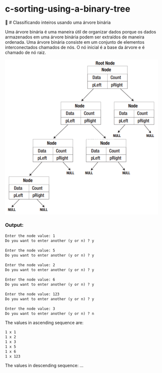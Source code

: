 # c-sorting-using-a-binary-tree
:rabbit: # Classificando inteiros usando uma árvore binária

Uma árvore binária é uma maneira útil de organizar dados porque os dados armazenados em uma árvore binária podem ser extraídos de maneira ordenada.
Uma árvore binária consiste em um conjunto de elementos interconectados chamados de nós.
O nó inicial é a base da árvore e é chamado de nó raiz.

<img src="binary-tree.png" />

### Output:

```
Enter the node value: 1
Do you want to enter another (y or n) ? y

Enter the node value: 5
Do you want to enter another (y or n) ? y

Enter the node value: 2
Do you want to enter another (y or n) ? y

Enter the node value: 6
Do you want to enter another (y or n) ? y

Enter the node value: 123
Do you want to enter another (y or n) ? y

Enter the node value: 3
Do you want to enter another (y or n) ? n
```

The values in ascending sequence are:
```
1 x 1
1 x 2
1 x 3
1 x 5
1 x 6
1 x 123
```

The values in descending sequence:
...


